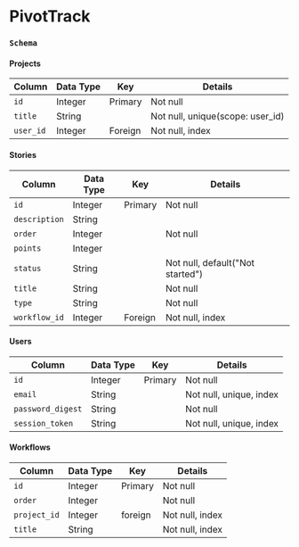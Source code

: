 # PivotTrack
### `Schema`
#### Projects
| Column | Data Type | Key | Details |
| --- | --- | --- | --- |
| `id` | Integer | Primary | Not null |
| `title` | String | | Not null, unique(scope: user_id) |
| `user_id` | Integer | Foreign | Not null, index |

#### Stories
| Column | Data Type | Key | Details |
| --- | --- | --- | --- |
| `id` | Integer | Primary | Not null |
| `description` | String | | |
| `order` | Integer |  | Not null |
| `points` | Integer |  |  |
| `status` | String | | Not null, default("Not started") |
| `title` | String |  | Not null |
| `type` | String | | Not null |
| `workflow_id` | Integer | Foreign | Not null, index |

#### Users
| Column | Data Type | Key | Details |
| --- | --- | --- | --- |
| `id` | Integer | Primary | Not null |
| `email` | String |  | Not null, unique, index |
| `password_digest` | String |  | Not null |
| `session_token` | String |  | Not null, unique, index |

#### Workflows
| Column | Data Type | Key | Details |
| --- | --- | --- | --- |
| `id` | Integer | Primary | Not null |
| `order` | Integer |  | Not null |
| `project_id` | Integer | foreign | Not null, index |
| `title` | String | | Not null, index |
